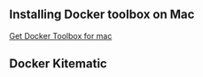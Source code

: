 ## Installing Docker toolbox on Mac

[Get Docker Toolbox for mac](https://docs.docker.com/toolbox/toolbox_install_mac/)

## Docker Kitematic
```
